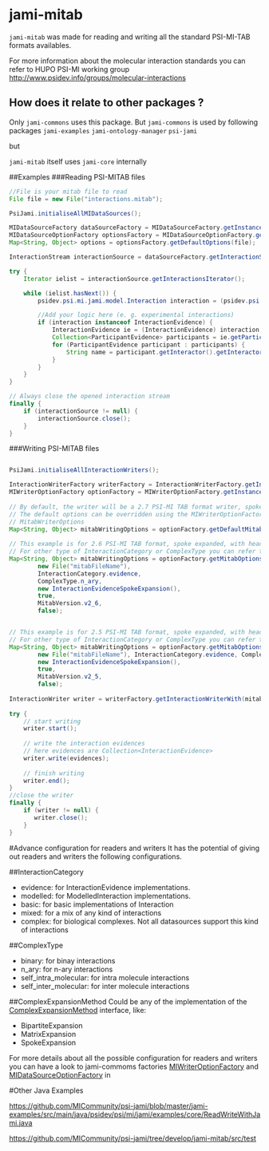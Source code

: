 # jami-mitab

`jami-mitab` was made for reading and writing all the standard PSI-MI-TAB formats availables.

For more information about the molecular interaction standards you can refer to HUPO PSI-MI working group http://www.psidev.info/groups/molecular-interactions

## How does it relate to other packages ?

Only `jami-commons` uses this package. But `jami-commons` is used by following packages
`jami-examples`
`jami-ontology-manager`
`psi-jami`

but 

`jami-mitab` itself uses `jami-core` internally

##Examples
###Reading PSI-MITAB files

```java
//File is your mitab file to read
File file = new File("interactions.mitab");

PsiJami.initialiseAllMIDataSources();

MIDataSourceFactory dataSourceFactory = MIDataSourceFactory.getInstance();
MIDataSourceOptionFactory optionsFactory = MIDataSourceOptionFactory.getInstance();
Map<String, Object> options = optionsFactory.getDefaultOptions(file);

InteractionStream interactionSource = dataSourceFactory.getInteractionSourceWith(options);

try {
    Iterator ielist = interactionSource.getInteractionsIterator();

    while (ielist.hasNext()) {
        psidev.psi.mi.jami.model.Interaction interaction = (psidev.psi.mi.jami.model.Interaction) ielist.next();

        //Add your logic here (e. g. experimental interactions)
        if (interaction instanceof InteractionEvidence) {
            InteractionEvidence ie = (InteractionEvidence) interaction;
            Collection<ParticipantEvidence> participants = ie.getParticipants();
            for (ParticipantEvidence participant : participants) {
                String name = participant.getInteractor().getInteractorType().getShortName();
            }
        }
    }
}

// Always close the opened interaction stream
finally {
    if (interactionSource != null) {
        interactionSource.close();
    }
}
```
###Writing PSI-MITAB files

```java  

PsiJami.initialiseAllInteractionWriters();

InteractionWriterFactory writerFactory = InteractionWriterFactory.getInstance();
MIWriterOptionFactory optionFactory = MIWriterOptionFactory.getInstance();
 
// By default, the writer will be a 2.7 PSI-MI TAB format writer, spoke expanded, with header, when all the aliases, features and confidences are not pure mitab objects, complex type n-ary and interaction category mixed
// The default options can be overridden using the MIWriterOptionFactory or by manually adding options listed in
// MitabWriterOptions
Map<String, Object> mitabWritingOptions = optionFactory.getDefaultMitabOptions(new File("mitabFileName'"));
 
// This example is for 2.6 PSI-MI TAB format, spoke expanded, with header, when all the aliases, features and confidences are not pure mitab objects
// For other type of InteractionCategory or ComplexType you can refer to the advance options
Map<String, Object> mitabWritingOptions = optionFactory.getMitabOptions(
        new File("mitabFileName"),
        InteractionCategory.evidence,
        ComplexType.n_ary,
        new InteractionEvidenceSpokeExpansion(),
        true,
        MitabVersion.v2_6,
        false);


// This example is for 2.5 PSI-MI TAB format, spoke expanded, with header, when all the aliases, features and confidences are not pure mitab objects 
// For other type of InteractionCategory or ComplexType you can refer to the advance options
Map<String, Object> mitabWritingOptions = optionFactory.getMitabOptions(
        new File("mitabFileName"), InteractionCategory.evidence, ComplexType.n_ary,
        new InteractionEvidenceSpokeExpansion(),
        true,
        MitabVersion.v2_5,
        false);
 
InteractionWriter writer = writerFactory.getInteractionWriterWith(mitabWritingOptions);
 
try {
    // start writing
    writer.start();
    
    // write the interaction evidences
    // here evidences are Collection<InteractionEvidence>
    writer.write(evidences);
    
    // finish writing
    writer.end();
}
//close the writer
finally {
    if (writer != null) {
       writer.close();
    }
}
```

#Advance configuration for readers and writers
It has the potential of giving out readers and writers the following configurations.

##InteractionCategory
 - evidence: for InteractionEvidence implementations.
 - modelled: for ModelledInteraction implementations.
 - basic: for basic implementations of Interaction
 - mixed: for a mix of any kind of interactions
 - complex: for biological complexes. Not all datasources support this kind of interactions
 
##ComplexType
 - binary: for binay interactions
 - n_ary: for n-ary interactions
 - self_intra_molecular: for intra molecule interactions
 - self_inter_molecular: for inter molecule interactions
 
##ComplexExpansionMethod
Could be any of the implementation of the [ComplexExpansionMethod](https://github.com/MICommunity/psi-jami/tree/master/jami-core/src/main/java/psidev/psi/mi/jami/binary/expansion) interface, like:
 - BipartiteExpansion
 - MatrixExpansion
 - SpokeExpansion

For more details about all the possible configuration for readers and writers you can have a look to jami-commoms factories [MIWriterOptionFactory](https://github.com/MICommunity/psi-jami/blob/master/jami-commons/src/main/java/psidev/psi/mi/jami/commons/MIWriterOptionFactory.java) and [MIDataSourceOptionFactory](https://github.com/MICommunity/psi-jami/blob/master/jami-commons/src/main/java/psidev/psi/mi/jami/commons/MIDataSourceOptionFactory.java) in

#Other Java Examples

https://github.com/MICommunity/psi-jami/blob/master/jami-examples/src/main/java/psidev/psi/mi/jami/examples/core/ReadWriteWithJami.java

https://github.com/MICommunity/psi-jami/tree/develop/jami-mitab/src/test

